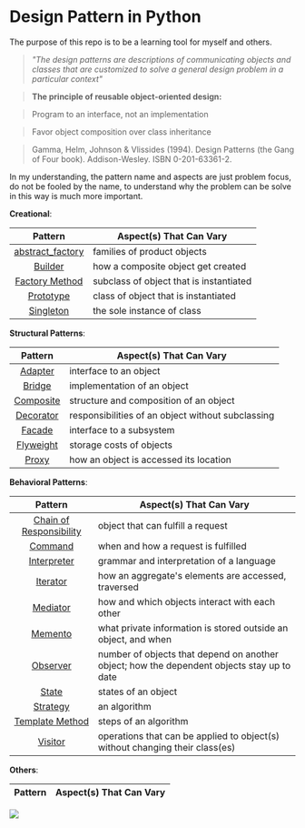 # Design Pattern in Python

The purpose of this repo is to be a learning tool for myself and others.


> _"The design patterns are descriptions of communicating objects and classes that are customized to solve a general design problem in a particular context"_

> **The principle of reusable object-oriented design:** 

> Program to an interface, not an implementation

> Favor object composition over class inheritance

> Gamma, Helm, Johnson & Vlissides (1994). Design Patterns (the Gang of Four book). Addison-Wesley. ISBN 0-201-63361-2.

In my understanding, the pattern name and aspects are just problem focus, do not be fooled by the name, to understand why the problem can be solve in this way is much more important.

__Creational__:

| Pattern | Aspect(s) That Can Vary |
|:-------:| ----------- |
| [abstract_factory](abstract_factory.py) | families of product objects |
| [Builder]() | how a composite object get created |
| [Factory Method]() | subclass of object that is instantiated |
| [Prototype]() | class of object that is instantiated |
| [Singleton]() | the sole instance of class |

__Structural Patterns__:

| Pattern | Aspect(s) That Can Vary |
|:-------:| ----------- |
| [Adapter]() | interface to an object |
| [Bridge]() | implementation of an object |
| [Composite]() | structure and composition of an object |
| [Decorator]() | responsibilities of an object without subclassing |
| [Facade]() | interface to a subsystem |
| [Flyweight]() | storage costs of objects |
| [Proxy]() | how an object is accessed its location |

__Behavioral Patterns__:

| Pattern | Aspect(s) That Can Vary |
|:-------:| ----------- |
| [Chain of Responsibility]() | object that can fulfill a request |
| [Command]() | when and how a request is fulfilled |
| [Interpreter]() | grammar and interpretation of a language |
| [Iterator]() | how an aggregate's elements are accessed, traversed |
| [Mediator]() | how and which objects interact with each other |
| [Memento]() | what private information is stored outside an object, and when |
| [Observer]() | number of objects that depend on another object; how the dependent objects stay up to date |
| [State]() | states of an object |
| [Strategy]() | an algorithm |
| [Template Method]() | steps of an algorithm |
| [Visitor]() | operations that can be applied to object(s) without changing their class(es) |

__Others__:

| Pattern | Aspect(s) That Can Vary |
|:-------:| ----------- |

![](http://r3dux.org/wp-content/uploads/2011/06/DesignPatternRelationships.png)
